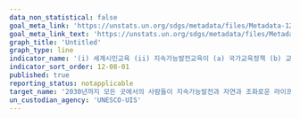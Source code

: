 ```yaml
---
data_non_statistical: false
goal_meta_link: 'https://unstats.un.org/sdgs/metadata/files/Metadata-12-08-01.pdf'
goal_meta_link_text: 'https://unstats.un.org/sdgs/metadata/files/Metadata-12-08-01.pdf'
graph_title: 'Untitled'
graph_type: line
indicator_name: '(i) 세계시민교육 (ii) 지속가능발전교육이 (a) 국가교육정책 (b) 교육과정 (c) 교사교육 (d) 학생평가 영역에서 주류화 된 정도'
indicator_sort_order: 12-08-01
published: true
reporting_status: notapplicable
target_name: '2030년까지 모든 곳에서의 사람들이 지속가능발전과 자연과 조화로운 라이프 스타일에 대한 의식 및 정보를 가질 수 있게 보장'
un_custodian_agency: 'UNESCO-UIS'
---
```

